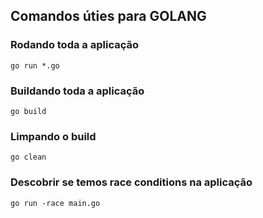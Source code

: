 ## Comandos úties para GOLANG

### Rodando toda a aplicação
    go run *.go

### Buildando toda a aplicação
    go build

### Limpando o build 
    go clean

### Descobrir se temos race conditions na aplicação

    go run -race main.go